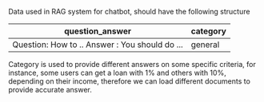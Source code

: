 Data used in RAG system for chatbot, should have the following structure

| question_answer | category | 
|----------|----------|
|   Question: How to .. Answer : You should do ...   |   general   |

Category is used to provide different answers on some specific criteria, for instance, some users can get a loan with 1% and others with 10%, depending on their income, therefore we can load different documents to provide accurate answer.
 